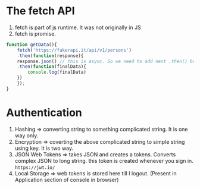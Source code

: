 # The fetch API

1. fetch is part of js runtime. It was not originally in JS
2. fetch is promise.

```javascript
function getData(){
    fetch('https://fakerapi.it/api/v1/persons')
    .then(function(response){
    response.json() // this is async. So we need to add next .then() bcoz .then() will give data after resolving (i.e. after complete the async task)
    .then(function(finalData){
        console.log(finalData)
    })  
    });
}
```


# Authentication
1. Hashing => converting string to something complicated string. It is one way only.
2. Encryption => coverting the above complicated string to simple string using key. It is two way.
3. JSON Web Tokens => takes JSON and creates a tokens. Converts complex JSON to long string. this token is created whenever you sign in. `https://jwt.io/`
4. Local Storage => web tokens is stored here till I logout. (Present in Application section of console in browser)